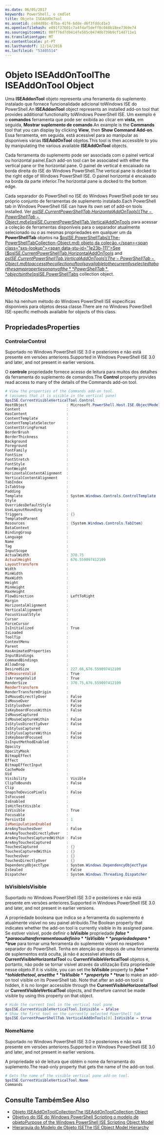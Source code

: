 ```yaml
---
ms.date: 06/05/2017
keywords: PowerShell, o cmdlet
title: Objeto ISEAddOnTool
ms.assetid: ce84d8bc-07ba-41f6-bdde-d6f3fddcd1e3
ms.openlocfilehash: e091f37601c7a4fdaf5deff8c668b18ee7369e74
ms.sourcegitcommit: 00ff76d7d9414fe585c04740b739b9cf14d711e1
ms.translationtype: MT
ms.contentlocale: pt-PT
ms.lasthandoff: 12/14/2018
ms.locfileid: "53405514"
---
```

# <a name="the-iseaddontool-object"></a><span data-ttu-id="1e23b-103">Objeto ISEAddOnTool</span><span class="sxs-lookup"><span data-stu-id="1e23b-103">The ISEAddOnTool Object</span></span>

<span data-ttu-id="1e23b-104">Uma **ISEAddonTool** objeto representa uma ferramenta do suplemento instalado que fornece funcionalidade adicional toWindows ISE do PowerShell.</span><span class="sxs-lookup"><span data-stu-id="1e23b-104">An **ISEAddonTool** object represents an installed add-on tool that provides additional functionality toWindows PowerShell ISE.</span></span> <span data-ttu-id="1e23b-105">Um exemplo é o **comandos** ferramenta que pode ser exibida ao clicar em **vista**, em seguida, **Mostrar suplemento de comando**.</span><span class="sxs-lookup"><span data-stu-id="1e23b-105">An example is the **Commands** tool that you can display by clicking **View**, then **Show Command Add-on**.</span></span> <span data-ttu-id="1e23b-106">Essa ferramenta, em seguida, está acessível para ao manipular as disponíveis várias **ISEAddOnTool** objetos.</span><span class="sxs-lookup"><span data-stu-id="1e23b-106">This tool is then accessible to you by manipulating the various available **ISEAddOnTool** objects.</span></span>

<span data-ttu-id="1e23b-107">Cada ferramenta do suplemento pode ser associada com o painel vertical ou horizontal painel.</span><span class="sxs-lookup"><span data-stu-id="1e23b-107">Each add-on tool can be associated with either the vertical pane or the horizontal pane.</span></span> <span data-ttu-id="1e23b-108">O painel de vertical é encaixado na borda direita do ISE do Windows PowerShell.</span><span class="sxs-lookup"><span data-stu-id="1e23b-108">The vertical pane is docked to the right edge of Windows PowerShell ISE.</span></span> <span data-ttu-id="1e23b-109">O painel horizontal é encaixado na borda da parte inferior.</span><span class="sxs-lookup"><span data-stu-id="1e23b-109">The horizontal pane is docked to the bottom edge.</span></span>

<span data-ttu-id="1e23b-110">Cada separador do PowerShell no ISE do Windows PowerShell pode ter seu próprio conjunto de ferramentas de suplemento instalado.</span><span class="sxs-lookup"><span data-stu-id="1e23b-110">Each PowerShell tab in Windows PowerShell ISE can have its own set of add-on tools installed.</span></span> <span data-ttu-id="1e23b-111">Ver [$psISE.CurrentPowerShellTab.HorizontalAddOnTools](The-PowerShellTab-Object.md) e [$psISE.CurrentPowerShellTab.VerticalAddOnTools](The-PowerShellTab-Object.md) para acessar a coleção de ferramentas disponíveis para o separador atualmente selecionado ou o as mesmas propriedades em qualquer um da **PowerShellTab** objetos na [$psISE.PowerShellTabs](The-PowerShellTabCollection-Object.md) objeto da coleção.</span><span class="sxs-lookup"><span data-stu-id="1e23b-111">See [$psISE.CurrentPowerShellTab.HorizontalAddOnTools](The-PowerShellTab-Object.md) and [$psISE.CurrentPowerShellTab.VerticalAddOnTools](The-PowerShellTab-Object.md) to access the collection of tools available to the currently selected tab or the same properties on any of the **PowerShellTab** objects in the [$psISE.PowerShellTabs](The-PowerShellTabCollection-Object.md) collection object.</span></span>

## <a name="methods"></a><span data-ttu-id="1e23b-112">Métodos</span><span class="sxs-lookup"><span data-stu-id="1e23b-112">Methods</span></span>

<span data-ttu-id="1e23b-113">Não há nenhum método do Windows PowerShell ISE específicas disponíveis para objetos dessa classe.</span><span class="sxs-lookup"><span data-stu-id="1e23b-113">There are no Windows PowerShell ISE-specific methods available for objects of this class.</span></span>

## <a name="properties"></a><span data-ttu-id="1e23b-114">Propriedades</span><span class="sxs-lookup"><span data-stu-id="1e23b-114">Properties</span></span>

### <a name="control"></a><span data-ttu-id="1e23b-115">Controlar</span><span class="sxs-lookup"><span data-stu-id="1e23b-115">Control</span></span>

<span data-ttu-id="1e23b-116">Suportado no Windows PowerShell ISE 3.0 e posteriores e não está presente em versões anteriores.</span><span class="sxs-lookup"><span data-stu-id="1e23b-116">Supported in Windows PowerShell ISE 3.0 and later, and not present in earlier versions.</span></span>

<span data-ttu-id="1e23b-117">O **controle** propriedade fornece acesso de leitura para muitos dos detalhes da ferramenta do suplemento de comandos.</span><span class="sxs-lookup"><span data-stu-id="1e23b-117">The **Control** property provides read access to many of the details of the Commands add-on tool.</span></span>

```powershell
# View the properties of the Commands add-on tool.
# (assumes that it is visible in the vertical pane)
$psISE.CurrentVisibleVerticalTool.Control
HostObject                  : Microsoft.PowerShell.Host.ISE.ObjectModelRoot
Content                     :
HasContent                  :
ContentTemplate             :
ContentTemplateSelector     :
ContentStringFormat         :
BorderBrush                 :
BorderThickness             :
Background                  :
Foreground                  :
FontFamily                  :
FontSize                    :
FontStretch                 :
FontStyle                   :
FontWeight                  :
HorizontalContentAlignment  :
VerticalContentAlignment    :
TabIndex                    :
IsTabStop                   :
Padding                     :
Template                    : System.Windows.Controls.ControlTemplate
Style                       :
OverridesDefaultStyle       :
UseLayoutRounding           :
Triggers                    : {}
TemplatedParent             :
Resources                   : {System.Windows.Controls.TabItem}
DataContext                 :
BindingGroup                :
Language                    :
Name                        :
Tag                         :
InputScope                  :
ActualWidth                 : 370.75
ActualHeight                : 676.559097412109
LayoutTransform             :
Width                       :
MinWidth                    :
MaxWidth                    :
Height                      :
MinHeight                   :
MaxHeight                   :
FlowDirection               : LeftToRight
Margin                      :
HorizontalAlignment         :
VerticalAlignment           :
FocusVisualStyle            :
Cursor                      :
ForceCursor                 :
IsInitialized               : True
IsLoaded                    :
ToolTip                     :
ContextMenu                 :
Parent                      :
HasAnimatedProperties       :
InputBindings               :
CommandBindings             :
AllowDrop                   :
DesiredSize                 : 227.66,676.559097412109
IsMeasureValid              : True
IsArrangeValid              : True
RenderSize                  : 370.75,676.559097412109
RenderTransform             :
RenderTransformOrigin       :
IsMouseDirectlyOver         : False
IsMouseOver                 : False
IsStylusOver                : False
IsKeyboardFocusWithin       : False
IsMouseCaptured             :
IsMouseCaptureWithin        : False
IsStylusDirectlyOver        : False
IsStylusCaptured            :
IsStylusCaptureWithin       : False
IsKeyboardFocused           : False
IsInputMethodEnabled        :
Opacity                     :
OpacityMask                 :
BitmapEffect                :
Effect                      :
BitmapEffectInput           :
CacheMode                   :
Uid                         :
Visibility                  : Visible
ClipToBounds                : False
Clip                        :
SnapsToDevicePixels         : False
IsFocused                   :
IsEnabled                   :
IsHitTestVisible            :
IsVisible                   : True
Focusable                   :
PersistId                   : 1
IsManipulationEnabled       :
AreAnyTouchesOver           : False
AreAnyTouchesDirectlyOver   :
AreAnyTouchesCapturedWithin : False
AreAnyTouchesCaptured       :
TouchesCaptured             : {}
TouchesCapturedWithin       : {}
TouchesOver                 : {}
TouchesDirectlyOver         : {}
DependencyObjectType        : System.Windows.DependencyObjectType
IsSealed                    : False
Dispatcher                  : System.Windows.Threading.Dispatcher
```

### <a name="isvisible"></a><span data-ttu-id="1e23b-118">IsVisible</span><span class="sxs-lookup"><span data-stu-id="1e23b-118">IsVisible</span></span>

<span data-ttu-id="1e23b-119">Suportado no Windows PowerShell ISE 3.0 e posteriores e não está presente em versões anteriores.</span><span class="sxs-lookup"><span data-stu-id="1e23b-119">Supported in Windows PowerShell ISE 3.0 and later, and not present in earlier versions.</span></span>

<span data-ttu-id="1e23b-120">A propriedade booleana que indica se a ferramenta do suplemento é atualmente visível no seu painel atribuído.</span><span class="sxs-lookup"><span data-stu-id="1e23b-120">The Boolean property that indicates whether the add-on tool is currently visible in its assigned pane.</span></span> <span data-ttu-id="1e23b-121">Se estiver visível, pode definir o **IsVisible** propriedade **$false** para ocultar a ferramenta ou definir o **IsVisible** propriedade para **$true** para tornar uma ferramenta do suplemento visível no respetivo separador do PowerShell. Tenha em atenção que depois de uma ferramenta de suplementos está oculta, já não é acessível através da **CurrentVisibleHorizontalTool** ou **CurrentVisibleVerticalTool** objetos e, portanto, não pode se tornar visível através da utilização Esta propriedade nesse objeto.</span><span class="sxs-lookup"><span data-stu-id="1e23b-121">If it is visible, you can set the **IsVisible** property to **$false** to hide the tool, or set the **IsVisible** property to **$true** to make an add-on tool visible on its PowerShell tab. Note that after an add-on tool is hidden, it is no longer accessible through the **CurrentVisibleHorizontalTool** or **CurrentVisibleVerticalTool** objects, and therefore cannot be made visible by using this property on that object.</span></span>

```powershell
# Hide the current tool in the vertical tool pane
$psISE.CurrentVisibleVerticalTool.IsVisible = $false
# Show the first tool on the currently selected PowerShell tab
$psISE.CurrentPowerShellTab.VerticalAddOnTools[0].IsVisible = $true
```

### <a name="name"></a><span data-ttu-id="1e23b-122">Nome</span><span class="sxs-lookup"><span data-stu-id="1e23b-122">Name</span></span>

<span data-ttu-id="1e23b-123">Suportado no Windows PowerShell ISE 3.0 e posteriores e não está presente em versões anteriores.</span><span class="sxs-lookup"><span data-stu-id="1e23b-123">Supported in Windows PowerShell ISE 3.0 and later, and not present in earlier versions.</span></span>

<span data-ttu-id="1e23b-124">A propriedade só de leitura que obtém o nome da ferramenta do suplemento.</span><span class="sxs-lookup"><span data-stu-id="1e23b-124">The read-only property that gets the name of the add-on tool.</span></span>

```powershell
# Gets the name of the visible vertical pane add-on tool.
$psISE.CurrentVisibleVerticalTool.Name
Commands
```

## <a name="see-also"></a><span data-ttu-id="1e23b-125">Consulte Também</span><span class="sxs-lookup"><span data-stu-id="1e23b-125">See Also</span></span>

- [<span data-ttu-id="1e23b-126">Objeto ISEAddOnToolCollection</span><span class="sxs-lookup"><span data-stu-id="1e23b-126">The ISEAddOnToolCollection Object</span></span>](The-ISEAddOnToolCollection-Object.md)
- [<span data-ttu-id="1e23b-127">Objetivo do ISE do Windows PowerShell Scripting o modelo de objeto</span><span class="sxs-lookup"><span data-stu-id="1e23b-127">Purpose of the Windows PowerShell ISE Scripting Object Model</span></span>](Purpose-of-the-Windows-PowerShell-ISE-Scripting-Object-Model.md)
- [<span data-ttu-id="1e23b-128">Hierarquia do Modelo de Objeto ISE</span><span class="sxs-lookup"><span data-stu-id="1e23b-128">The ISE Object Model Hierarchy</span></span>](The-ISE-Object-Model-Hierarchy.md)